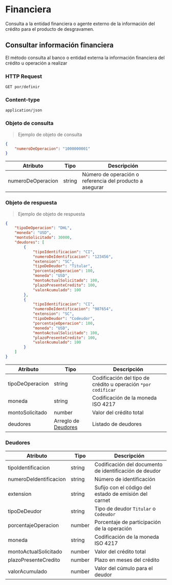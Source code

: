 # Financiera

Consulta a la entidad financiera o agente externo de la información del crédito para el producto de desgravamen.

## Consultar información financiera

El método consulta al banco o entidad externa la información financiera del crédito u operación a realizar

### HTTP Request
`GET por/definir`

### Content-type
`application/json`

### Objeto de consulta

> Ejemplo de objeto de consulta

```json
{
    "numeroDeOperacion": "1000000001"
}
```

Atributo | Tipo | Descripción
-------- | ---- | -----------
numeroDeOperacion | string | Número de operación o referencia del producto a asegurar

### Objeto de respuesta
> Ejemplo de objeto de respuesta

```json
{
    "tipoDeOperacion": "DHL",
    "moneda": "USD",
    "montoSolicitado": 30000,
    "deudores": [ 
        {
            "tipoIdentificacion": "CI",
            "numeroDeIdentificacion": "123456",
            "extension": "SC",
            "tipoDeDeudor": "Titular",
            "porcentajeOperacion": 100,
            "moneda": "USD",
            "montoActualSolicitado": 100,
            "plazoPresenteCredito": 100,
            "valorAcumulado": 100
        },
        {
            "tipoIdentificacion": "CI",
            "numeroDeIdentificacion": "987654",
            "extension": "SC",
            "tipoDeDeudor": "Codeudor",
            "porcentajeOperacion": 100,
            "moneda": "USD",
            "montoActualSolicitado": 100,
            "plazoPresenteCredito": 100,
            "valorAcumulado": 100
        }
    ]
}
```

Atributo | Tipo | Descripción
-------- | ---- | -----------
tipoDeOperacion | string | Codificación del tipo de crédito u operación `*por codificar`
moneda | string | Codificación de la moneda ISO 4217
montoSolicitado | number | Valor del crédito total
deudores | Arreglo de [Deudores](#deudores) | Listado de deudores

### Deudores

Atributo | Tipo | Descripción
-------- | ---- | -----------
tipoIdentificacion | string | Codificación del documento de identificación de deudor
numeroDeIdentificacion | string | Número de identificación
extension | string | Sufijo con el código del estado de emisión del carnet
tipoDeDeudor | string | Tipo de deudor `Titular` o `Codeudor`
porcentajeOperacion | number | Porcentaje de participación de la operación
moneda | string | Codificación de la moneda ISO 4217
montoActualSolicitado | number | Valor del crédito total
plazoPresenteCredito | number | Plazo en meses del crédito
valorAcumulado | number | Valor del cúmulo para el deudor